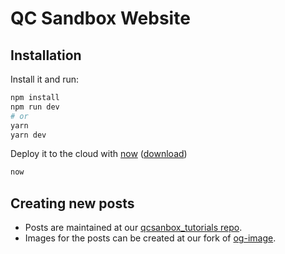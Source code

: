 # QC Sandbox Website

## Installation

Install it and run:

```bash
npm install
npm run dev
# or
yarn
yarn dev
```

Deploy it to the cloud with [now](https://zeit.co/now) ([download](https://zeit.co/download))

```bash
now
```

## Creating new posts

* Posts are maintained at our [qcsanbox_tutorials repo](https://github.com/wearecuriee/qcsandbox_tutorials).
* Images for the posts can be created at our fork of [og-image](https://og-image.qcsandbox.com/).
